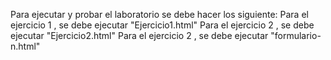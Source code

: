 Para ejecutar y probar el laboratorio se debe hacer los siguiente:
Para el ejercicio 1 , se debe ejecutar "Ejercicio1.html"
Para el ejercicio 2 , se debe ejecutar "Ejercicio2.html"
Para el ejercicio 2 , se debe ejecutar "formulario-n.html"
